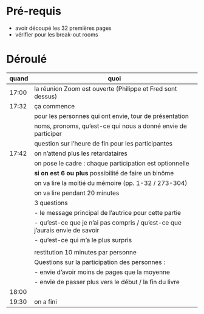 # Pré-requis
- avoir découpé les 32 premières pages
- vérifier pour les break-out rooms

# Déroulé
| quand | quoi                                                            |
|-------|-----------------------------------------------------------------|
| 17:00 | la réunion Zoom est ouverte (Philippe et Fred sont dessus)      |
| 17:32 | ça commence                                                     |
|       | pour les personnes qui ont envie, tour de présentation          |
|       | noms, pronoms, qu’est-ce qui nous a donné envie de participer   |
|       | question sur l’heure de fin pour les participantes              |
| 17:42 | on n’attend plus les retardataires                              |
|       | on pose le cadre : chaque participation est optionnelle         |
|       | **si on est 6 ou plus** possibilité de faire un binôme                       |
|       | on va lire la moitié du mémoire (pp. 1-32 / 273-304)                         |
|       | on va lire pendant 20 minutes                                                |
|       | 3 questions                                                                  |
|       | - le message principal de l’autrice pour cette partie                        |
|       | - qu’est-ce que je n’ai pas compris / qu’est-ce que j’aurais envie de savoir |
|       | - qu’est-ce qui m’a le plus surpris                                          |
|       |                                                                              |
|       | restitution 10 minutes par personne                                          |
|       | Questions sur la participation des personnes :                               |
|       | - envie d’avoir moins de pages que la moyenne                                |
|       | - envie de passer plus vers le début / la fin du livre                       |
| 18:00 |
| 19:30 | on a fini                                                       |


